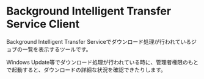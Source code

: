 # Background Intelligent Transfer Service Client

Background Intelligent Transfer Serviceでダウンロード処理が行われているジョブの一覧を表示するツールです。

Windows Update等でダウンロード処理が行われている時に、管理者権限のもとで起動すると、ダウンロードの詳細な状況を確認できたりします。
